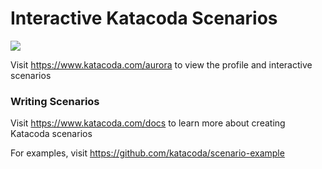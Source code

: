# Interactive Katacoda Scenarios

[![](http://shields.katacoda.com/katacoda/aurora/count.svg)](https://www.katacoda.com/aurora "Get your profile on Katacoda.com")

Visit https://www.katacoda.com/aurora to view the profile and interactive scenarios

### Writing Scenarios
Visit https://www.katacoda.com/docs to learn more about creating Katacoda scenarios

For examples, visit https://github.com/katacoda/scenario-example
